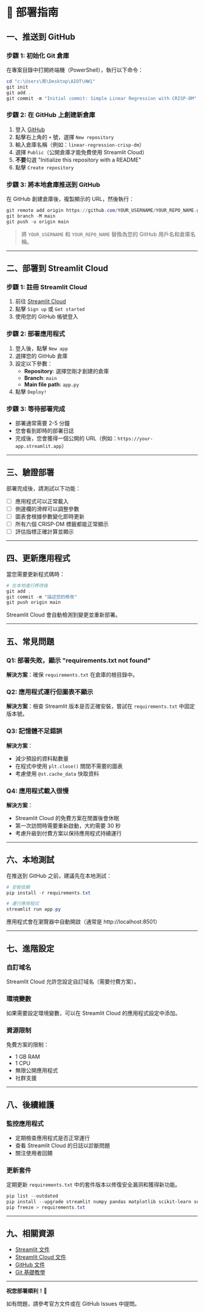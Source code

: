 # 🚀 部署指南

## 一、推送到 GitHub

### 步驟 1: 初始化 Git 倉庫

在專案目錄中打開終端機（PowerShell），執行以下命令：

```powershell
cd "c:\Users\周\Desktop\AIOT\HW1"
git init
git add .
git commit -m "Initial commit: Simple Linear Regression with CRISP-DM"
```

### 步驟 2: 在 GitHub 上創建新倉庫

1. 登入 [GitHub](https://github.com)
2. 點擊右上角的 `+` 號，選擇 `New repository`
3. 輸入倉庫名稱（例如：`linear-regression-crisp-dm`）
4. 選擇 `Public`（公開倉庫才能免費使用 Streamlit Cloud）
5. **不要**勾選 "Initialize this repository with a README"
6. 點擊 `Create repository`

### 步驟 3: 將本地倉庫推送到 GitHub

在 GitHub 創建倉庫後，複製顯示的 URL，然後執行：

```powershell
git remote add origin https://github.com/YOUR_USERNAME/YOUR_REPO_NAME.git
git branch -M main
git push -u origin main
```

> 將 `YOUR_USERNAME` 和 `YOUR_REPO_NAME` 替換為您的 GitHub 用戶名和倉庫名稱。

---

## 二、部署到 Streamlit Cloud

### 步驟 1: 註冊 Streamlit Cloud

1. 前往 [Streamlit Cloud](https://streamlit.io/cloud)
2. 點擊 `Sign up` 或 `Get started`
3. 使用您的 GitHub 帳號登入

### 步驟 2: 部署應用程式

1. 登入後，點擊 `New app`
2. 選擇您的 GitHub 倉庫
3. 設定以下參數：
   - **Repository**: 選擇您剛才創建的倉庫
   - **Branch**: `main`
   - **Main file path**: `app.py`
4. 點擊 `Deploy!`

### 步驟 3: 等待部署完成

- 部署通常需要 2-5 分鐘
- 您會看到即時的部署日誌
- 完成後，您會獲得一個公開的 URL（例如：`https://your-app.streamlit.app`）

---

## 三、驗證部署

部署完成後，請測試以下功能：

- [ ] 應用程式可以正常載入
- [ ] 側邊欄的滑桿可以調整參數
- [ ] 圖表會根據參數變化即時更新
- [ ] 所有六個 CRISP-DM 標籤都能正常顯示
- [ ] 評估指標正確計算並顯示

---

## 四、更新應用程式

當您需要更新程式碼時：

```powershell
# 在本地進行修改後
git add .
git commit -m "描述您的修改"
git push origin main
```

Streamlit Cloud 會自動檢測到變更並重新部署。

---

## 五、常見問題

### Q1: 部署失敗，顯示 "requirements.txt not found"

**解決方案**：確保 `requirements.txt` 在倉庫的根目錄中。

### Q2: 應用程式運行但圖表不顯示

**解決方案**：檢查 Streamlit 版本是否正確安裝，嘗試在 `requirements.txt` 中固定版本號。

### Q3: 記憶體不足錯誤

**解決方案**：
- 減少預設的資料點數量
- 在程式中使用 `plt.close()` 關閉不需要的圖表
- 考慮使用 `@st.cache_data` 快取資料

### Q4: 應用程式載入很慢

**解決方案**：
- Streamlit Cloud 的免費方案在閒置後會休眠
- 第一次訪問時需要重新啟動，大約需要 30 秒
- 考慮升級到付費方案以保持應用程式持續運行

---

## 六、本地測試

在推送到 GitHub 之前，建議先在本地測試：

```powershell
# 安裝依賴
pip install -r requirements.txt

# 運行應用程式
streamlit run app.py
```

應用程式會在瀏覽器中自動開啟（通常是 http://localhost:8501）

---

## 七、進階設定

### 自訂域名

Streamlit Cloud 允許您設定自訂域名（需要付費方案）。

### 環境變數

如果需要設定環境變數，可以在 Streamlit Cloud 的應用程式設定中添加。

### 資源限制

免費方案的限制：
- 1 GB RAM
- 1 CPU
- 無限公開應用程式
- 社群支援

---

## 八、後續維護

### 監控應用程式

- 定期檢查應用程式是否正常運行
- 查看 Streamlit Cloud 的日誌以診斷問題
- 關注使用者回饋

### 更新套件

定期更新 `requirements.txt` 中的套件版本以修復安全漏洞和獲得新功能。

```powershell
pip list --outdated
pip install --upgrade streamlit numpy pandas matplotlib scikit-learn seaborn
pip freeze > requirements.txt
```

---

## 九、相關資源

- [Streamlit 文件](https://docs.streamlit.io/)
- [Streamlit Cloud 文件](https://docs.streamlit.io/streamlit-community-cloud)
- [GitHub 文件](https://docs.github.com/)
- [Git 基礎教學](https://git-scm.com/book/zh-tw/v2)

---

**祝您部署順利！🎉**

如有問題，請參考官方文件或在 GitHub Issues 中提問。
